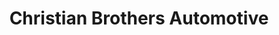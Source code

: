 ---
title: "Christian Brothers Automotive"
url: /flower-mound/christian-brothers-automotive/
shop: car repair
---